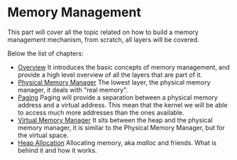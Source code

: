 # Memory Management

This part will cover all the topic related on how to build a memory management mechanism, from scratch, all layers will be covered.

Below the list of chapters:

* [Overview](01_Overview.md) It introduces the basic concepts of memory management, and provide a high level overview of all the layers that are part of it.
* [Physical Memory Manager](02_Physical_Memory.md) The lowest layer, the physical memory manager, it deals with "real memory".
* [Paging](03_Paging.md) Paging will provide a separation between a physical memory address and a virtual address. This mean that the kernel we will be able to access much more addresses than the ones available.
* [Virtual Memory Manager](04_Virtual_Memory_Manager.md) It sits between the heap and the physical memory manager, it is similar to the Physical Memory Manager, but for the virtual space.
* [Heap Allocation](05_Heap_Allocation.md) Allocating memory, aka _malloc_ and friends. What is behind it and how it works.
